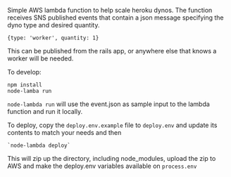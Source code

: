 Simple AWS lambda function to help scale heroku dynos.
The function receives SNS published events that contain a json
message specifying the dyno type and desired quantity.

    {type: 'worker', quantity: 1}

This can be published from the rails app, or anywhere else that knows a worker will be needed.

To develop:

    npm install
    node-lamba run

`node-lambda run` will use the event.json as sample input to the lambda function and
run it locally.

To deploy, copy the `deploy.env.example` file to `deploy.env` and update its contents
to match your needs and then

    `node-lambda deploy`

This will zip up the directory, including node_modules, upload the zip to AWS and make the deploy.env variables available on `process.env`
